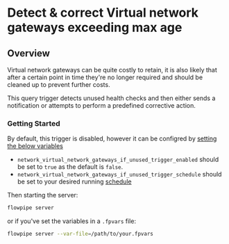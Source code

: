 # Detect & correct Virtual network gateways exceeding max age

## Overview

Virtual network gateways can be quite costly to retain, it is also likely that after a certain point in time they're no longer required and should be cleaned up to prevent further costs.

This query trigger detects unused health checks and then either sends a notification or attempts to perform a predefined corrective action.

### Getting Started

By default, this trigger is disabled, however it can be configred by [setting the below variables](https://flowpipe.io/docs/build/mod-variables#passing-input-variables)
- `network_virtual_network_gateways_if_unused_trigger_enabled` should be set to `true` as the default is `false`.
- `network_virtual_network_gateways_if_unused_trigger_schedule` should be set to your desired running [schedule](https://flowpipe.io/docs/flowpipe-hcl/trigger/schedule#more-examples)

Then starting the server:
```sh
flowpipe server
```

or if you've set the variables in a `.fpvars` file:
```sh
flowpipe server --var-file=/path/to/your.fpvars
```